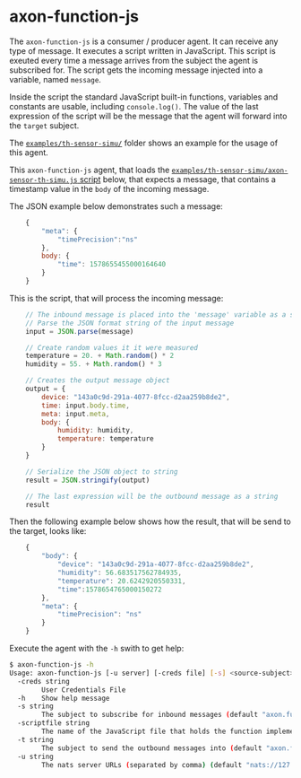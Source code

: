 axon-function-js
================

The `axon-function-js` is a consumer / producer agent.
It can receive any type of message.
It executes a script written in JavaScript.
This script is exeuted every time a message arrives from the subject the agent is subscribed for.
The script gets the incoming message injected into a variable, named `message`.

Inside the script the standard JavaScript built-in functions, variables and constants are usable, including `console.log()`.
The value of the last expression of the script will be the message that the agent will forward into the `target` subject.

The [`examples/th-sensor-simu/`](../examples/th-sensor-simu/) folder shows an example for the usage of this agent.

This `axon-function-js` agent, that loads the [`examples/th-sensor-simu/axon-sensor-th-simu.js` script](../examples/th-sensor-simu/axon-sensor-th-simulator.js) below, that expects a message, that contains a timestamp value in the `body` of the incoming message.

The JSON example below demonstrates such a message:

```JavaScript
    {
        "meta": {
            "timePrecision":"ns"
        },
        body: {
            "time": 1578655455000164640
        }
    }
```

This is the script, that will process the incoming message:

```JavaScript
    // The inbound message is placed into the 'message' variable as a string
    // Parse the JSON format string of the input message
    input = JSON.parse(message)

    // Create random values it it were measured
    temperature = 20. + Math.random() * 2
    humidity = 55. + Math.random() * 3

    // Creates the output message object
    output = {
        device: "143a0c9d-291a-4077-8fcc-d2aa259b8de2",
        time: input.body.time,
        meta: input.meta,
        body: {
            humidity: humidity,
            temperature: temperature
        }
    }

    // Serialize the JSON object to string
    result = JSON.stringify(output)

    // The last expression will be the outbound message as a string
    result
```

Then the following example below shows how the result, that will be send to the target, looks like:

```JavaScript
    {
        "body": {
            "device": "143a0c9d-291a-4077-8fcc-d2aa259b8de2",
            "humidity": 56.683517562784935,
            "temperature": 20.6242920550331,
            "time":1578654765000150272
        },
        "meta": {
            "timePrecision": "ns"
        }
    }
```

Execute the agent with the `-h` swith to get help:

```bash
$ axon-function-js -h
Usage: axon-function-js [-u server] [-creds file] [-s] <source-subject> [-t] <target-subject>
  -creds string
    	User Credentials File
  -h	Show help message
  -s string
    	The subject to subscribe for inbound messages (default "axon.func.in")
  -scriptfile string
    	The name of the JavaScript file that holds the function implementation. (default "function.js")
  -t string
    	The subject to send the outbound messages into (default "axon.func.out")
  -u string
    	The nats server URLs (separated by comma) (default "nats://127.0.0.1:4222")
```

